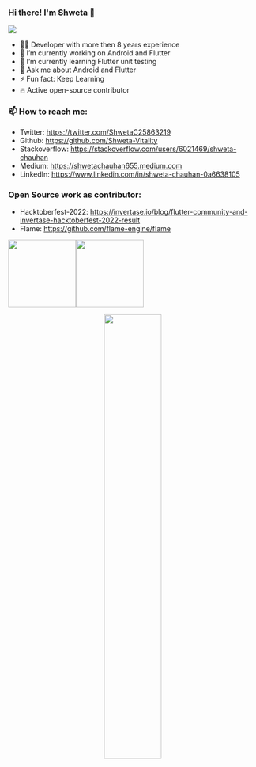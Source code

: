 ### Hi there! I'm Shweta 👋

![](https://komarev.com/ghpvc/?username=Shweta-Vitality&color=blue&style=flat)

- 👩‍💻 Developer with more then 8 years experience
- 🔭 I’m currently working on Android and Flutter
- 🌱 I’m currently learning Flutter unit testing
- 💬 Ask me about Android and Flutter
- ⚡  Fun fact: Keep Learning
- 🔥 Active open-source contributor


### 📫 How to reach me:

- Twitter: https://twitter.com/ShwetaC25863219
- Github: https://github.com/Shweta-Vitality
- Stackoverflow: https://stackoverflow.com/users/6021469/shweta-chauhan
- Medium: https://shwetachauhan655.medium.com
- LinkedIn: https://www.linkedin.com/in/shweta-chauhan-0a6638105


### Open Source work as contributor:
- Hacktoberfest-2022: https://invertase.io/blog/flutter-community-and-invertase-hacktoberfest-2022-result
- Flame: https://github.com/flame-engine/flame

<img height="137px" src="https://github-readme-stats.vercel.app/api?username=Shweta-Vitality&hide_title=true&hide_border=true&show_icons=true&count_private=true&line_height=21&theme=default" /><!-- wi*quL3fcV --><img height="137px" src="https://github-readme-stats.vercel.app/api/top-langs/?username=Shweta-Vitality&hide=html&hide_title=true&hide_border=true&layout=compact&langs_count=6&exclude_repo=comp426,Redventures-Movie-Quotes&theme=default" />

<p align="center">
  <a href="https://github.com/Shweta-Vitality"><span>
    <img width="48%" src="https://github-readme-streak-stats.herokuapp.com/?user=Shweta-Vitality&theme=default" />
    </span></a>
</p>
</div>
